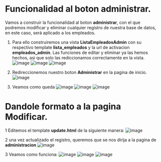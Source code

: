 # Funcionalidad al boton **administrar**.

Vamos a construir la funcionalidad al boton **administrar**, con el que podremos modificar y eliminar cualquier registro de nuestra base de datos, en este caso, será aplicado a los empleados.

1. Para ello construiremos una vista **ListaEmpleadosAdmin** con su respectivo template **lista_empleados** y la url de activacion **empleados_admin**. Las funciones de editar y eliminar ya las hemos hechos, asi que solo las rediccionamos correctamente en la vista.
![image](https://github.com/user-attachments/assets/6128961f-3b2d-4032-b225-405dd35905cd)
![image](https://github.com/user-attachments/assets/75f9adb9-937b-4757-af0b-85ffa7dad512)
![image](https://github.com/user-attachments/assets/a353d39e-b7f6-4b9f-923b-ddd183f5233a)

2. Redireccionemos nuestro boton **Administrar** en la pagina de inicio.
![image](https://github.com/user-attachments/assets/8bfc9e99-35ea-4c38-b691-e4480736b16d)

3. Veamos como queda
![image](https://github.com/user-attachments/assets/2cb6dfc4-da8b-40e0-86e3-cc0594f3c108)
![image](https://github.com/user-attachments/assets/e0bf3da2-1b21-458c-9e68-c6c09092a15c)
![image](https://github.com/user-attachments/assets/cbd4bbfa-28f3-46ec-8063-edc8e696c3d2)

# Dandole formato a la pagina Modificar.

1 Editemos el template **update.html** de la siguiente manera:
![image](https://github.com/user-attachments/assets/a0c01b41-0ccb-4110-b572-0200f1e50d47)

2 una vez actualizado el registro, queremos que se nos dirija a la pagina de **administracion**
![image](https://github.com/user-attachments/assets/32eb2373-65e0-4dbf-af8f-86f98059dfcf)

3 Veamos como funciona:
![image](https://github.com/user-attachments/assets/779d734d-c911-429c-9bf4-43879fd82b12)
![image](https://github.com/user-attachments/assets/2c33d19d-a918-48c1-b69b-c43a93ddd0ce)
![image](https://github.com/user-attachments/assets/01f7aae0-521a-40a7-a86e-005304bb2e23)

# 

